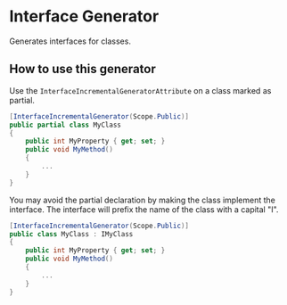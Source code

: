 # Interface Generator

Generates interfaces for classes.

## How to use this generator

Use the ```InterfaceIncrementalGeneratorAttribute``` on a class marked as partial.

```csharp
[InterfaceIncrementalGenerator(Scope.Public)]
public partial class MyClass
{
    public int MyProperty { get; set; }
    public void MyMethod()
    {
        ...
    }
}
```

You may avoid the partial declaration by making the class implement the interface.
The interface will prefix the name of the class with a capital "I".

```csharp
[InterfaceIncrementalGenerator(Scope.Public)]
public class MyClass : IMyClass
{
    public int MyProperty { get; set; }
    public void MyMethod()
    {
        ...
    }
}
```
